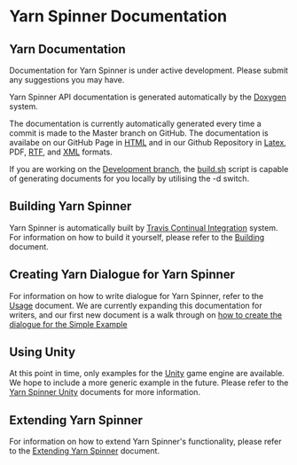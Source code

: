 # Yarn Spinner Documentation

## Yarn Documentation

Documentation for Yarn Spinner is under active development. Please submit any suggestions you may have.

Yarn Spinner API documentation is generated automatically by the [Doxygen](http://www.doxygen.org) system.

The documentation is currently automatically generated every time a commit is made to the Master branch on GitHub. The documentation is availabe on our GitHub Page in [HTML](http://thesecretlab.github.io/YarnSpinner/html/) and in our Github Repository in [Latex](https://github.com/thesecretlab/YarnSpinner/tree/gh-pages/latex), PDF, [RTF](https://github.com/thesecretlab/YarnSpinner/tree/gh-pages/rtf), and [XML](https://github.com/thesecretlab/YarnSpinner/tree/gh-pages/xml) formats.

If you are working on the [Development branch](https://github.com/thesecretlab/YarnSpinner/tree/development), the [build.sh](../build.sh) script is capable of generating documents for you locally by utilising the -d switch.

## Building Yarn Spinner
Yarn Spinner is automatically built by [Travis Continual Integration](https://travis-ci.org/thesecretlab/YarnSpinner) system. For information on how to build it yourself, please refer to the [Building](YarnSpinner-Programming/Building.md) document.

## Creating Yarn Dialogue for Yarn Spinner
For information on how to write dialogue for Yarn Spinner, refer to the [Usage](YarnSpinner-Dialogue/Advanced-Dialogue-Usage.md) document. We are currently expanding this documentation for writers, and our first new document is a walk through on [how to create the dialogue for the Simple Example](YarnSpinner-Dialogue/Simple-Dialogue-Example.md)

## Using Unity
At this point in time, only examples for the [Unity](http://www.unity3d.com) game engine are available. We hope to include a more generic example in the future. Please refer to the [Yarn Spinner Unity](YarnSpinner-Unity/) documents for more information.

## Extending Yarn Spinner
For information on how to extend Yarn Spinner's functionality, please refer to the [Extending Yarn Spinner](YarnSpinner-Programming/Extending.md) document.

